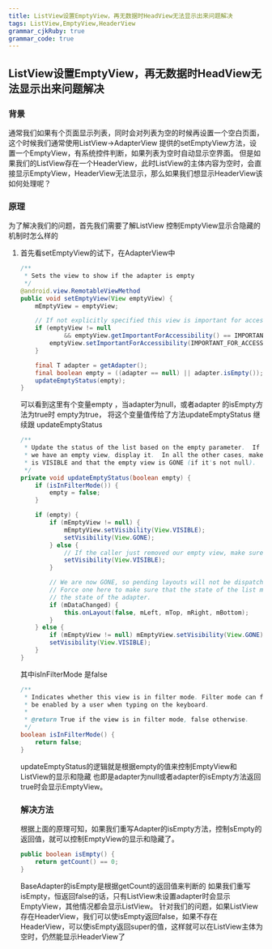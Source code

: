 ```yaml
---
title: ListView设置EmptyView，再无数据时HeadView无法显示出来问题解决
tags: ListView,EmptyView,HeaderView
grammar_cjkRuby: true
grammar_code: true
---
```

## ListView设置EmptyView，再无数据时HeadView无法显示出来问题解决
### 背景
通常我们如果有个页面显示列表，同时会对列表为空的时候再设置一个空白页面，这个时候我们通常使用ListView->AdapterView 提供的setEmptyView方法，设置一个EmptyView，有系统控件判断，如果列表为空时自动显示空界面。
但是如果我们的ListView存在一个HeaderView，此时ListView的主体内容为空时，会直接显示EmptyView，HeaderView无法显示，那么如果我们想显示HeaderView该如何处理呢？
### 原理

为了解决我们的问题，首先我们需要了解ListView 控制EmptyView显示合隐藏的机制时怎么样的

1. 首先看setEmptyView的试下，在AdapterView中
    ```Java
    /**
     * Sets the view to show if the adapter is empty
     */
    @android.view.RemotableViewMethod
    public void setEmptyView(View emptyView) {
        mEmptyView = emptyView;

        // If not explicitly specified this view is important for accessibility.
        if (emptyView != null
                && emptyView.getImportantForAccessibility() == IMPORTANT_FOR_ACCESSIBILITY_AUTO) {
            emptyView.setImportantForAccessibility(IMPORTANT_FOR_ACCESSIBILITY_YES);
        }

        final T adapter = getAdapter();
        final boolean empty = ((adapter == null) || adapter.isEmpty());
        updateEmptyStatus(empty);
    }
	```
	可以看到这里有个变量empty ，当adapter为null，或者adapter 的isEmpty方法为true时 empty为true，
	将这个变量值传给了方法updateEmptyStatus
	继续跟 updateEmptyStatus
	```java
	/**
     * Update the status of the list based on the empty parameter.  If empty is true and
     * we have an empty view, display it.  In all the other cases, make sure that the listview
     * is VISIBLE and that the empty view is GONE (if it's not null).
     */
    private void updateEmptyStatus(boolean empty) {
        if (isInFilterMode()) {
            empty = false;
        }

        if (empty) {
            if (mEmptyView != null) {
                mEmptyView.setVisibility(View.VISIBLE);
                setVisibility(View.GONE);
            } else {
                // If the caller just removed our empty view, make sure the list view is visible
                setVisibility(View.VISIBLE);
            }

            // We are now GONE, so pending layouts will not be dispatched.
            // Force one here to make sure that the state of the list matches
            // the state of the adapter.
            if (mDataChanged) {           
                this.onLayout(false, mLeft, mTop, mRight, mBottom); 
            }
        } else {
            if (mEmptyView != null) mEmptyView.setVisibility(View.GONE);
            setVisibility(View.VISIBLE);
        }
    }
	```
	其中isInFilterMode 是false
	```java
	/**
     * Indicates whether this view is in filter mode. Filter mode can for instance
     * be enabled by a user when typing on the keyboard.
     *
     * @return True if the view is in filter mode, false otherwise.
     */
    boolean isInFilterMode() {
        return false;
    }
	```
	updateEmptyStatus的逻辑就是根据empty的值来控制EmptyView和ListView的显示和隐藏
	也即是adapter为null或者adapter的isEmpty方法返回true时会显示EmptyView。
	### 解决方法
	根据上面的原理可知，如果我们重写Adapter的isEmpty方法，控制sEmpty的返回值，就可以控制EmptyView的显示和隐藏了。
	```java
	public boolean isEmpty() {
        return getCount() == 0;
    }
	```
	BaseAdapter的isEmpty是根据getCount的返回值来判断的
	如果我们重写isEmpty，恒返回false的话，只有ListView未设置adapter时会显示EmptyView，其他情况都会显示ListView。
	针对我们的问题，如果ListView存在HeaderView，我们可以使isEmpty返回false，如果不存在HeaderView，可以使isEmpty返回super的值，这样就可以在ListView主体为空时，仍然能显示HeaderView了
	
	
